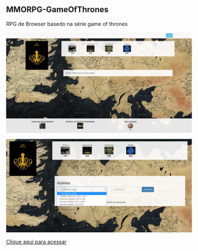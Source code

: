 ## MMORPG-GameOfThrones

RPG de Browser basedo na série game of thrones


![Print - 1](https://github.com/ArildoMagno/MMORPG-GameOfThrones/blob/master/got.png)


![Print - 2](https://github.com/ArildoMagno/MMORPG-GameOfThrones/blob/master/got2.png)

[Clique aqui para acessar](https://polar-island-93157.herokuapp.com/)

